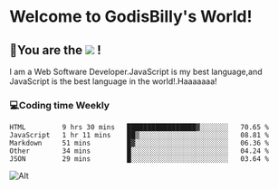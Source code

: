 # Welcome to GodisBilly's World!
## :partying_face:You are the  ![](https://visitor-badge.glitch.me/badge?page_id=Godisbilly.readme) !
I am a Web Software Developer.JavaScript is my best language,and JavaScript is the best language in the world!.Haaaaaaa!
### :computer:Coding time Weekly
  <!--START_SECTION:waka-->
```text
HTML         9 hrs 30 mins   █████████████████▓░░░░░░░   70.65 % 
JavaScript   1 hr 11 mins    ██▒░░░░░░░░░░░░░░░░░░░░░░   08.81 % 
Markdown     51 mins         █▓░░░░░░░░░░░░░░░░░░░░░░░   06.36 % 
Other        34 mins         █░░░░░░░░░░░░░░░░░░░░░░░░   04.24 % 
JSON         29 mins         █░░░░░░░░░░░░░░░░░░░░░░░░   03.64 % 
```
<!--END_SECTION:waka-->
![Alt](https://repobeats.axiom.co/api/embed/eeff64f6cf3d966257bdb597911b88a4c137d508.svg "Repobeats analytics image")
